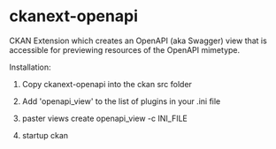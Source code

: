 # ckanext-openapi

CKAN Extension which creates an OpenAPI (aka Swagger) view that is accessible for previewing
resources of the OpenAPI mimetype.

Installation:

1. Copy ckanext-openapi into the ckan src folder

2. Add 'openapi_view' to the list of plugins in your .ini file

3. paster views create openapi_view -c INI_FILE

4. startup ckan